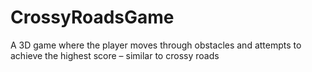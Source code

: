 # CrossyRoadsGame
A 3D game where the player moves through obstacles and attempts to achieve the highest score – similar to crossy roads
